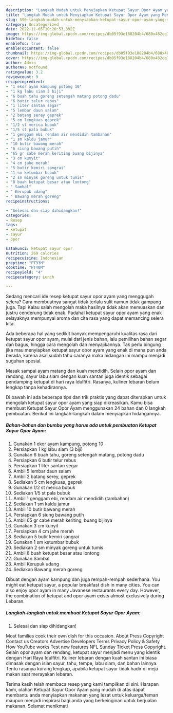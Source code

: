 ```yaml
---
description: "Langkah Mudah untuk Menyiapkan Ketupat Sayur Opor Ayam yang Menggugah Selera, Buat Buka Puasa}"
title: "Langkah Mudah untuk Menyiapkan Ketupat Sayur Opor Ayam yang Menggugah Selera, Buat Buka Puasa}"
slug: 590-langkah-mudah-untuk-menyiapkan-ketupat-sayur-opor-ayam-yang-menggugah-selera-buat-buka-puasa
category: Uncategorized
date: 2022-11-05T10:20:53.392Z
image: https://img-global.cpcdn.com/recipes/db05f93e188204b4/680x482cq70/ketupat-sayur-opor-ayam-foto-resep-utama.jpg
hideToc: false
enableToc: true
enableTocContent: false
thumbnail: https://img-global.cpcdn.com/recipes/db05f93e188204b4/680x482cq70/ketupat-sayur-opor-ayam-foto-resep-utama.jpg
cover: https://img-global.cpcdn.com/recipes/db05f93e188204b4/680x482cq70/ketupat-sayur-opor-ayam-foto-resep-utama.jpg
author: Admin
authorAv: notfound
ratingvalue: 3.2
reviewcount: 9
recipeingredient:
- "1 ekor ayam kampung potong 10"
- "1 kg labu siam 3 biji"
- "6 buah tahu goreng setengah matang potong dadu"
- "6 butir telur rebus"
- "1 liter santan segar"
- "5 lembar daun salam"
- "2 batang serey geprek"
- "5 cm lengkuas geprek"
- "1/2 st merica bubuk"
- "1/5 st pala bubuk"
- "1 genggam ebi rendam air mendidih tambahan"
- "1 sm kaldu jamur"
- "10 butir bawang merah"
- "6 siung bawang putih"
- "65 gr cabe merah keriting buang bijinya"
- "3 cm kunyit"
- "4 cm jahe merah"
- "5 butir kemiri sangrai"
- "1 sm ketumbar bubuk"
- "2 sm minyak goreng untuk tumis"
- "8 buah ketupat besar atau lontong"
- " Sambal"
- " Kerupuk udang"
- " Bawang merah goreng"
recipeinstructions:

- "Selesai dan siap dihidangkan!"
categories:
- Resep
tags:
- ketupat
- sayur
- opor

katakunci: ketupat sayur opor 
nutrition: 269 calories
recipecuisine: Indonesian
preptime: "PT33M"
cooktime: "PT40M"
recipeyield: "4"
recipecategory: Lunch

---
```



Sedang mencari ide resep ketupat sayur opor ayam yang menggugah selera? Cara membuatnya sangat tidak terlalu sulit namun tidak gampang juga. Tapi Kalau salah mengolah maka hasilnya tidak akan memuaskan dan justru cenderung tidak enak. Padahal ketupat sayur opor ayam yang enak selayaknya mempunyai aroma dan cita rasa yang dapat memancing selera kita.


Ada beberapa hal yang sedikit banyak mempengaruhi kualitas rasa dari ketupat sayur opor ayam, mulai dari jenis bahan, lalu pemilihan bahan segar dan bagus, hingga cara mengolah dan menyajikannya. Tak perlu bingung jika mau menyiapkan ketupat sayur opor ayam yang enak di mana pun anda berada, karena asal sudah tahu caranya maka hidangan ini mampu menjadi suguhan spesial.

Masak sampai ayam matang dan kuah mendidih. Selain opor ayam dan rendang, sayur labu siam dengan kuah santan juga identik sebagai pendamping ketupat di hari raya Idulfitri. Rasanya, kuliner lebaran belum lengkap tanpa kehadirannya.


Di bawah ini ada beberapa tips dan trik praktis yang dapat diterapkan untuk mengolah ketupat sayur opor ayam yang siap dikreasikan. Kamu bisa membuat Ketupat Sayur Opor Ayam menggunakan 24 bahan dan 0 langkah pembuatan. Berikut ini langkah-langkah dalam menyiapkan hidangannya.

<!--inarticleads1-->

##### Bahan-bahan dan bumbu yang harus ada untuk pembuatan Ketupat Sayur Opor Ayam:

1. Gunakan 1 ekor ayam kampung, potong 10
1. Persiapkan 1 kg labu siam (3 biji)
1. Gunakan 6 buah tahu, goreng setengah matang, potong dadu
1. Persiapkan 6 butir telur rebus
1. Persiapkan 1 liter santan segar
1. Ambil 5 lembar daun salam
1. Ambil 2 batang serey, geprek
1. Sediakan 5 cm lengkuas, geprek
1. Gunakan 1/2 st merica bubuk
1. Sediakan 1/5 st pala bubuk
1. Ambil 1 genggam ebi, rendam air mendidih (tambahan)
1. Sediakan 1 sm kaldu jamur
1. Ambil 10 butir bawang merah
1. Persiapkan 6 siung bawang putih
1. Ambil 65 gr cabe merah keriting, buang bijinya
1. Gunakan 3 cm kunyit
1. Persiapkan 4 cm jahe merah
1. Sediakan 5 butir kemiri sangrai
1. Gunakan 1 sm ketumbar bubuk
1. Sediakan 2 sm minyak goreng untuk tumis
1. Ambil 8 buah ketupat besar atau lontong
1. Gunakan  Sambal
1. Ambil  Kerupuk udang
1. Sediakan  Bawang merah goreng


Dibuat dengan ayam kampung dan juga rempah-rempah sederhana. You might eat ketupat sayur, a popular breakfast dish in many cities. You can also enjoy opor ayam in many Javanese restaurants every day. However, the combination of ketupat and opor ayam exists almost exclusively during Lebaran. 

<!--inarticleads2-->

##### Langkah-langkah untuk membuat Ketupat Sayur Opor Ayam:


1. Selesai dan siap dihidangkan!

Most families cook their own dish for this occasion. About Press Copyright Contact us Creators Advertise Developers Terms Privacy Policy &amp; Safety How YouTube works Test new features NFL Sunday Ticket Press Copyright. Selain opor ayam dan rendang, ketupat sayur menjadi menu yang identik dengan Hari Raya Idulfitri. Kuliner lebaran dengan kuah santan ini biasa dimasak dengan isian sayur, tahu, tempe, labu siam, dan bahan lainnya. Tentu rasanya kurang lengkap, apabila ketupat sayur tidak hadir di meja makan saat merayakan lebaran. 

Terima kasih telah membaca resep yang kami tampilkan di sini. Harapan kami, olahan Ketupat Sayur Opor Ayam yang mudah di atas dapat membantu anda menyiapkan makanan yang lezat untuk keluarga/teman maupun menjadi inspirasi bagi anda yang berkeinginan untuk berjualan makanan. Selamat menikmati
